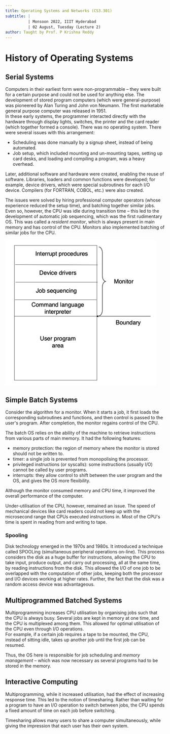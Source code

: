 ```yaml
---
title: Operating Systems and Networks (CS3.301)
subtitle: |
          | Monsoon 2022, IIIT Hyderabad
          | 02 August, Tuesday (Lecture 2)
author: Taught by Prof. P Krishna Reddy
---
```


# History of Operating Systems
## Serial Systems
Computers in their earliest form were non-programmable – they were built for a certain purpose and could not be used for anything else. The development of stored program computers (which were general-purpose) was pioneered by Alan Turing and John von Neumann. The first marketable general purpose computer was released in 1951.  
In these early systems, the programmer interacted directly with the hardware through display lights, switches, the printer and the card reader (which together formed a console). There was no operating system. There were several issues with this arrangement:

* Scheduling was done manually by a signup sheet, instead of being automated.
* Job setup, which included mounting and un-mounting tapes, setting up card desks, and loading and compiling a program, was a heavy overhead.

Later, additional software and hardware were created, enabling the reuse of software. Libraries, loaders and common functions were developed; for example, device drivers, which were special subroutines for each I/O device. Compilers (for FORTRAN, COBOL, etc.) were also created.

The issues were solved by hiring professional computer operators (whose experience reduced the setup time), and batching together similar jobs. Even so, however, the CPU was idle during transition time – this led to the development of automatic job sequencing, which was the first rudimentary OS. This was called a *resident monitor*, which is always present in main memory and has control of the CPU. Monitors also implemented batching of similar jobs for the CPU.

![Resident Monitor](resmon.png)

## Simple Batch Systems
Consider the algorithm for a monitor. When it starts a job, it first loads the corresponding subroutines and functions, and then control is passed to the user's program. After completion, the monitor regains control of the CPU.

The batch OS relies on the ability of the machine to retrieve instructions from various parts of main memory. It had the following features:

* memory protection: the region of memory where the monitor is stored should not be written to.
* timer: a single job is prevented from monopolising the processor.
* privileged instructions (or syscalls): some instructions (usually I/O) cannot be called by user programs.
* interrupts: they allow control to shift between the user program and the OS, and gives the OS more flexibility.

Although the monitor consumed memory and CPU time, it improved the overall performance of the computer.

Under-utilisation of the CPU, however, remained an issue. The speed of mechanical devices like card readers could not keep up with the microsecond range that CPUs executed instructions in. Most of the CPU's time is spent in reading from and writing to tape.

### Spooling
Disk technology emerged in the 1970s and 1980s. It introduced a technique called SPOOLing (simultaneous peripheral operations on-line). This process considers the disk as a huge buffer for instructions, allowing the CPU to take input, produce output, and carry out processing, all at the same time, by reading instructions from the disk. This allowed the I/O of one job to be overlapped with the computation of other jobs, keeping both the processor and I/O devices working at higher rates. Further, the fact that the disk was a random access device was advantageous.

## Multiprogrammed Batched Systems
Multiprogramming increases CPU utilisation by organising jobs such that the CPU is always busy. Several jobs are kept in memory at one time, and the CPU is multiplexed among them. This allowed for optimal utilisation of the CPU even through I/O operations.  
For example, if a certain job requires a tape to be mounted, the CPU, instead of sitting idle, takes up another job until the first job can be resumed.

Thus, the OS here is responsible for job scheduling and *memory management* – which was now necessary as several programs had to be stored in the memory.

## Interactive Computing
Multiprogramming, while it increased utilisation, had the effect of increasing response time. This led to the notion of timesharing. Rather than waiting for a program to have an I/O operation to switch between jobs, the CPU spends a fixed amount of time on each job before switching.

Timesharing allows many users to share a computer simultaneously, while giving the impression that each user has their own system.